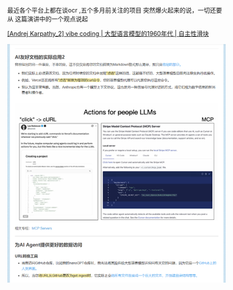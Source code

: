 最近各个平台上都在谈ocr ,五个多月前关注的项目 突然爆火起来的说，一切还要从 这篇演讲中的一个观点说起

[[Andrej Karpathy_2] vibe coding | 大型语言模型的1960年代 | 自主性滑块](https://blog.csdn.net/2301_80171004/article/details/148978470?ops_request_misc=%257B%2522request%255Fid%2522%253A%25224c3b7c247cc32756bbb40827dc3877dd%2522%252C%2522scm%2522%253A%252220140713.130102334.pc%255Fblog.%2522%257D&request_id=4c3b7c247cc32756bbb40827dc3877dd&biz_id=0&utm_medium=distribute.pc_search_result.none-task-blog-2~blog~first_rank_ecpm_v1~rank_v31_ecpm-25-148978470-null-null.nonecase&utm_term=_2&spm=1018.2226.3001.4450)

![image-20251025193131356](image-20251025193131356.png)


